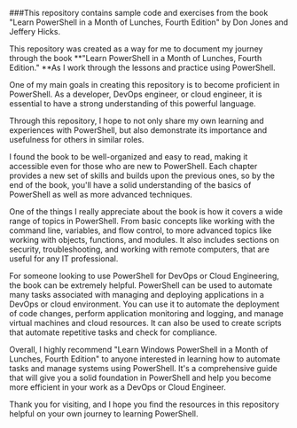 ###This repository contains sample code and exercises from the book "Learn PowerShell in a Month of Lunches, Fourth Edition" by Don Jones and Jeffery Hicks.

This repository was created as a way for me to document my journey through the book **"Learn PowerShell in a Month of Lunches, Fourth Edition." **As I work through the lessons and practice using PowerShell.

One of my main goals in creating this repository is to become proficient in PowerShell. As a developer, DevOps engineer, or cloud engineer, it is essential to have a strong understanding of this powerful language.

Through this repository, I hope to not only share my own learning and experiences with PowerShell, but also demonstrate its importance and usefulness for others in similar roles.

I found the book to be well-organized and easy to read, making it accessible even for those who are new to PowerShell. Each chapter provides a new set of skills and builds upon the previous ones, so by the end of the book, you'll have a solid understanding of the basics of PowerShell as well as more advanced techniques.

One of the things I really appreciate about the book is how it covers a wide range of topics in PowerShell. From basic concepts like working with the command line, variables, and flow control, to more advanced topics like working with objects, functions, and modules. It also includes sections on security, troubleshooting, and working with remote computers, that are useful for any IT professional.

For someone looking to use PowerShell for DevOps or Cloud Engineering, the book can be extremely helpful. PowerShell can be used to automate many tasks associated with managing and deploying applications in a DevOps or cloud environment. You can use it to automate the deployment of code changes, perform application monitoring and logging, and manage virtual machines and cloud resources. It can also be used to create scripts that automate repetitive tasks and check for compliance.

Overall, I highly recommend "Learn Windows PowerShell in a Month of Lunches, Fourth Edition" to anyone interested in learning how to automate tasks and manage systems using PowerShell. It's a comprehensive guide that will give you a solid foundation in PowerShell and help you become more efficient in your work as a DevOps or Cloud Engineer.

Thank you for visiting, and I hope you find the resources in this repository helpful on your own journey to learning PowerShell.